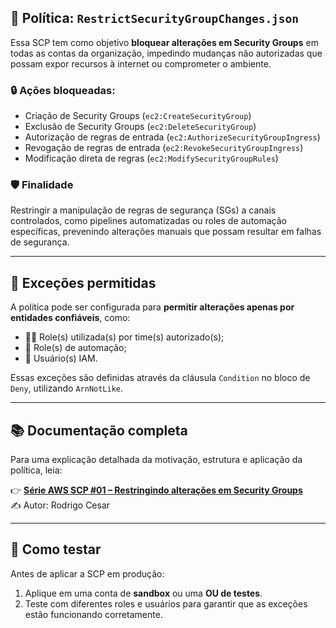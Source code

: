 ## 📄 Política: `RestrictSecurityGroupChanges.json`

Essa SCP tem como objetivo **bloquear alterações em Security Groups** em todas as contas da organização, impedindo mudanças não autorizadas que possam expor recursos à internet ou comprometer o ambiente.

### 🔒 Ações bloqueadas:

- Criação de Security Groups (`ec2:CreateSecurityGroup`)
- Exclusão de Security Groups (`ec2:DeleteSecurityGroup`)
- Autorização de regras de entrada (`ec2:AuthorizeSecurityGroupIngress`)
- Revogação de regras de entrada (`ec2:RevokeSecurityGroupIngress`)
- Modificação direta de regras (`ec2:ModifySecurityGroupRules`)

### 🛡️ Finalidade

Restringir a manipulação de regras de segurança (SGs) a canais controlados, como pipelines automatizadas ou roles de automação específicas, prevenindo alterações manuais que possam resultar em falhas de segurança.

---

## 🧩 Exceções permitidas

A política pode ser configurada para **permitir alterações apenas por entidades confiáveis**, como:

- 👨‍💻 Role(s) utilizada(s) por time(s) autorizado(s);
- 🤖 Role(s) de automação;
- 🧑 Usuário(s) IAM.

Essas exceções são definidas através da cláusula `Condition` no bloco de `Deny`, utilizando `ArnNotLike`.

---

## 📚 Documentação completa

Para uma explicação detalhada da motivação, estrutura e aplicação da política, leia:

👉 **[Série AWS SCP #01 – Restringindo alterações em Security Groups](https://medium.com/@rodrigocesar.bashrc/s%C3%A9rie-aws-scp-01-restringindo-altera%C3%A7%C3%B5es-em-security-groups-9b061e4cb7d4)**  
✍️ Autor: Rodrigo Cesar

---

## 🧪 Como testar

Antes de aplicar a SCP em produção:

1. Aplique em uma conta de **sandbox** ou uma **OU de testes**.
2. Teste com diferentes roles e usuários para garantir que as exceções estão funcionando corretamente.
